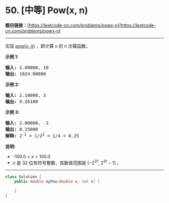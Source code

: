 # 50. [中等] Pow(x, n)

**题目链接：**[https://leetcode-cn.com/problems/powx-n](https://leetcode-cn.com/problems/powx-n)

---

<div class="content__1Y2H">
 <div class="notranslate">
  <p>实现&nbsp;<a href="https://www.cplusplus.com/reference/valarray/pow/">pow(<em>x</em>, <em>n</em>)</a>&nbsp;，即计算 x 的 n 次幂函数。</p> 
  <p><strong>示例 1:</strong></p> 
  <pre class="language-text"><strong>输入:</strong> 2.00000, 10
<strong>输出:</strong> 1024.00000
</pre> 
  <p><strong>示例&nbsp;2:</strong></p> 
  <pre class="language-text"><strong>输入:</strong> 2.10000, 3
<strong>输出:</strong> 9.26100
</pre> 
  <p><strong>示例&nbsp;3:</strong></p> 
  <pre class="language-text"><strong>输入:</strong> 2.00000, -2
<strong>输出:</strong> 0.25000
<strong>解释:</strong> 2<sup>-2</sup> = 1/2<sup>2</sup> = 1/4 = 0.25</pre> 
  <p><strong>说明:</strong></p> 
  <ul> 
   <li>-100.0 &lt;&nbsp;<em>x</em>&nbsp;&lt; 100.0</li> 
   <li><em>n</em>&nbsp;是 32 位有符号整数，其数值范围是&nbsp;[−2<sup>31</sup>,&nbsp;2<sup>31&nbsp;</sup>− 1] 。</li> 
  </ul> 
 </div>
</div>

---

```java
class Solution {
    public double myPow(double x, int n) {
        
    }
}
```